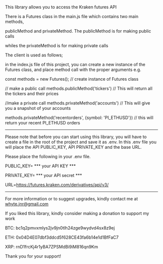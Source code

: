 This library allows you to access the Kraken futures API

There is a Futures class in the main.js file which contains two main methods,

publicMethod and privateMethod. The publicMethod is for making public calls

whiles the privateMethod is for making private calls

The client is used as follows;

in the index.js file of this project, you can create a new instance of the Futures class,
and place method call with the proper arguments e.g.

const methods = new Futures(); // create instance of Futures class

// make a public call
methods.publicMethod('tickers') // This will return all the tickers and their prices

//make a private call
methods.privateMethod('accounts') // This will give you a snapshot of your accounts

methods.privateMethod('recentorders', {symbol: 'PI_ETHUSD'}) // this will return your recent PI_ETHUSD orders
******************************************************************************
Please note that before you can start using this library, you will have to create a file in the root of the project and save it as .env. In this .env file you will place the API PUBLIC_KEY, API PRIVATE_KEY and the base URL.

Please place the following in your .env file.

PUBLIC_KEY= *** your API KEY ***

PRIVATE_KEY= *** your API secret ***

URL=https://futures.kraken.com/derivatives/api/v3/
****************************************************************************
For more information or to suggest upgrades, kindly contact me at whyte.jnr@gmail.com

If you liked this library, kindly consider making a donation to support my work

BTC: bc1q2pmvxmlys2jv9jn0tlh24zge9wydvd4sx8z9ej

ETH: 0x04D4E07dbf3ddcd5f628CE43fa6b14e1d1BfFaC7

XRP: rnD1frcKj4r1yBA7ZPSMdBi9iM816qn9Km

Thank you for your support!
